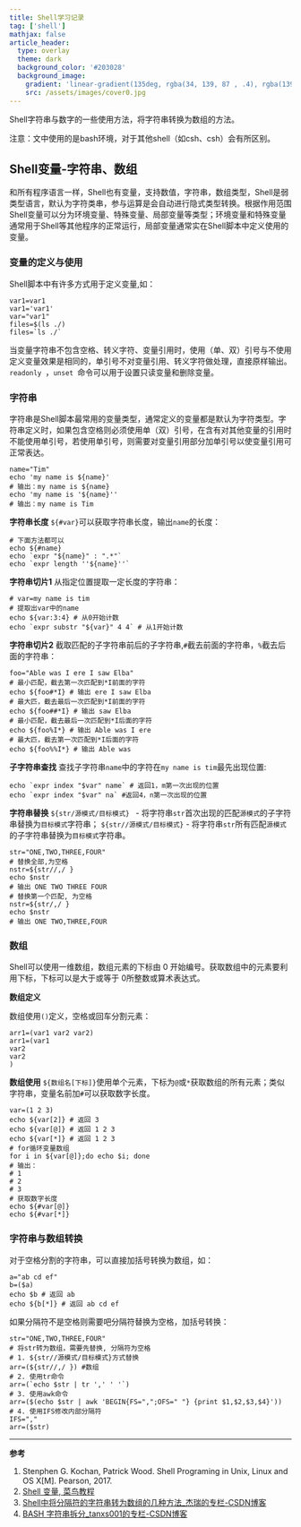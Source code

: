 ```yaml
---
title: Shell学习记录
tag: ['shell']
mathjax: false
article_header:
  type: overlay
  theme: dark
  background_color: '#203028'
  background_image:
    gradient: 'linear-gradient(135deg, rgba(34, 139, 87 , .4), rgba(139, 34, 139, .4))'
    src: /assets/images/cover0.jpg
---
```


Shell字符串与数字的一些使用方法，将字符串转换为数组的方法。

<!--more-->
注意：文中使用的是bash环境，对于其他shell（如csh、csh）会有所区别。

## Shell变量-字符串、数组

和所有程序语言一样，Shell也有变量，支持数值，字符串，数组类型，Shell是弱类型语言，默认为字符类串，参与运算是会自动进行隐式类型转换。根据作用范围Shell变量可以分为环境变量、特殊变量、局部变量等类型；环境变量和特殊变量通常用于Shell等其他程序的正常运行，局部变量通常实在Shell脚本中定义使用的变量。

### 变量的定义与使用

Shell脚本中有许多方式用于定义变量,如：

```shell
var1=var1
var1='var1'
var="var1"
files=$(ls ./)
files=`ls ./`
```

当变量字符串不包含空格、转义字符、变量引用时，使用（单、双）引号与不使用定义变量效果是相同的，单引号不对变量引用、转义字符做处理，直接原样输出。`readonly `，`unset `命令可以用于设置只读变量和删除变量。

### 字符串

字符串是Shell脚本最常用的变量类型，通常定义的变量都是默认为字符类型。字符串定义时，如果包含空格则必须使用单（双）引号，在含有对其他变量的引用时不能使用单引号，若使用单引号，则需要对变量引用部分加单引号以使变量引用可正常表达。

```shell
name="Tim"
echo 'my name is ${name}'
# 输出：my name is ${name}
echo 'my name is '${name}''
# 输出：my name is Tim
```

**字符串长度** `${#var}`可以获取字符串长度，输出`name`的长度：
```shell
# 下面方法都可以
echo ${#name}
echo `expr "${name}" : ".*"` 
echo `expr length ''${name}''`
```

**字符串切片1** 从指定位置提取一定长度的字符串：

```shell
# var=my name is tim
# 提取出var中的name
echo ${var:3:4} # 从0开始计数
echo `expr substr "${var}" 4 4` # 从1开始计数
```

**字符串切片2** 截取匹配的子字符串前后的子字符串,`#`截去前面的字符串，`%`截去后面的字符串：

```shell
foo="Able was I ere I saw Elba"
# 最小匹配，截去第一次匹配到*I前面的字符
echo ${foo#*I} # 输出 ere I saw Elba
# 最大匹，截去最后一次匹配到*I前面的字符
echo ${foo##*I} # 输出 saw Elba
# 最小匹配，截去最后一次匹配到*I后面的字符
echo ${foo%I*} # 输出 Able was I ere
# 最大匹，截去第一次匹配到*I后面的字符
echo ${foo%%I*} # 输出 Able was
```

**子字符串查找** 查找子字符串`name`中的字符在`my name is tim`最先出现位置:

```shell
echo `expr index "$var" name` # 返回1，m第一次出现的位置
echo `expr index "$var" na` #返回4，n第一次出现的位置
```

**字符串替换** 
`${str/源模式/目标模式} ` - 将字符串`str`首次出现的匹配`源模式`的子字符串替换为`目标模式`字符串；
`${str//源模式/目标模式}` - 将字符串`str`所有匹配`源模式`的子字符串替换为`目标模式`字符串。

```shell
str="ONE,TWO,THREE,FOUR"
# 替换全部,为空格
nstr=${str//,/ }
echo $nstr
# 输出 ONE TWO THREE FOUR
# 替换第一个匹配, 为空格
nstr=${str/,/ }
echo $nstr
# 输出 ONE TWO,THREE,FOUR
```



### 数组

Shell可以使用一维数组，数组元素的下标由 0 开始编号。获取数组中的元素要利用下标，下标可以是大于或等于 0所整数或算术表达式。

**数组定义**

数组使用`()`定义，空格或回车分割元素：

```shell
arr1=(var1 var2 var2)
arr1=(var1
var2
var2
)
```

**数组使用** `${数组名[下标]}`使用单个元素，下标为`@`或`*`获取数组的所有元素；类似字符串，变量名前加`#`可以获取数字长度。

```shell
var=(1 2 3)
echo ${var[2]} # 返回 3
echo ${var[@]} # 返回 1 2 3
echo ${var[*]} # 返回 1 2 3
# for循环变量数组
for i in ${var[@]};do echo $i; done
# 输出：
# 1
# 2
# 3
# 获取数字长度
echo ${#var[@]}
echo ${#var[*]}
```

### 字符串与数组转换

对于空格分割的字符串，可以直接加括号转换为数组，如：

```shell
a="ab cd ef"
b=($a)
echo $b # 返回 ab
echo ${b[*]} # 返回 ab cd ef
```

如果分隔符不是空格则需要吧分隔符替换为空格，加括号转换：

```shell
str="ONE,TWO,THREE,FOUR"
# 将str转为数组，需要先替换, 分隔符为空格
# 1. ${str//源模式/目标模式}方式替换
arr=(${str//,/ }) #数组
# 2. 使用tr命令
arr=(`echo $str | tr ',' ' '`)
# 3. 使用awk命令
arr=($(echo $str | awk 'BEGIN{FS=",";OFS=" "} {print $1,$2,$3,$4}'))
# 4. 使用IFS修改内部分隔符
IFS=","
arr=($str)
```

---

**参考**

1. Stenphen G. Kochan, Patrick Wood. Shell Programing in Unix, Linux and OS X[M]. Pearson, 2017.
2. [Shell 变量, 菜鸟教程](https://www.runoob.com/linux/linux-shell-variable.html)
3. [Shell中将分隔符的字符串转为数组的几种方法_杰瑞的专栏-CSDN博客](https://blog.csdn.net/Jerry_1126/article/details/83930956)
4. [BASH 字符串拆分_tanxs001的专栏-CSDN博客](https://blog.csdn.net/tanxs001/article/details/7666709?utm_medium=distribute.pc_relevant.none-task-blog-BlogCommendFromMachineLearnPai2-3.add_param_isCf&depth_1-utm_source=distribute.pc_relevant.none-task-blog-BlogCommendFromMachineLearnPai2-3.add_param_isCf)

